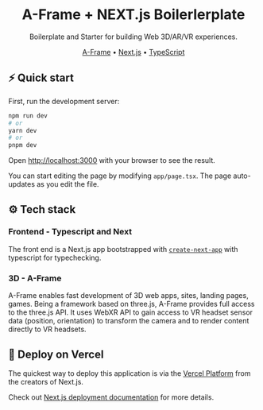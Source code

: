 <h1 align="center">
  A-Frame + NEXT.js Boilerlerplate
</h1>

<p align="center">Boilerplate and Starter for building Web 3D/AR/VR experiences.</p>
<p align="center"><a href="https://aframe.io/">A-Frame</a>  •  <a href="https://nextjs.org">Next.js</a>  •  <a href="https://www.typescriptlang.org">TypeScript</a>

## ⚡️ Quick start

First, run the development server:

```bash
npm run dev
# or
yarn dev
# or
pnpm dev
```

Open [http://localhost:3000](http://localhost:3000) with your browser to see the result.

You can start editing the page by modifying `app/page.tsx`. The page auto-updates as you edit the file.

## ⚙️ Tech stack

### Frontend - Typescript and Next

The front end is a Next.js app bootstrapped with [`create-next-app`](https://nextjs.org/docs/pages/api-reference/create-next-app) with typescript for typechecking.

### 3D - A-Frame

A-Frame enables fast development of 3D web apps, sites, landing pages, games.
Being a framework based on three.js, A-Frame provides full access to the three.js API.
It uses WebXR API to gain access to VR headset sensor data (position, orientation) to transform the camera and to render content directly to VR headsets.

## 🚀 Deploy on Vercel

The quickest way to deploy this application is via the [Vercel Platform](https://vercel.com/new?utm_medium=default-template&filter=next.js&utm_source=create-next-app&utm_campaign=create-next-app-readme) from the creators of Next.js.

Check out [Next.js deployment documentation](https://nextjs.org/docs/deployment) for more details.

